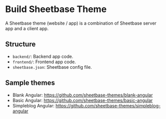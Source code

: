 # Build Sheetbase Theme

A Sheetbase theme (website / app) is a combination of Sheetbase server app and a client app.

## Structure

- `backend/`: Backend app code.
- `frontend/`: Frontend app code.
- `sheetbase.json`: Sheetbase config file.

## Sample themes

- Blank Angular: https://github.com/sheetbase-themes/blank-angular
- Basic Angular: https://github.com/sheetbase-themes/basic-angular
- Simpleblog Angular: https://github.com/sheetbase-themes/simpleblog-angular